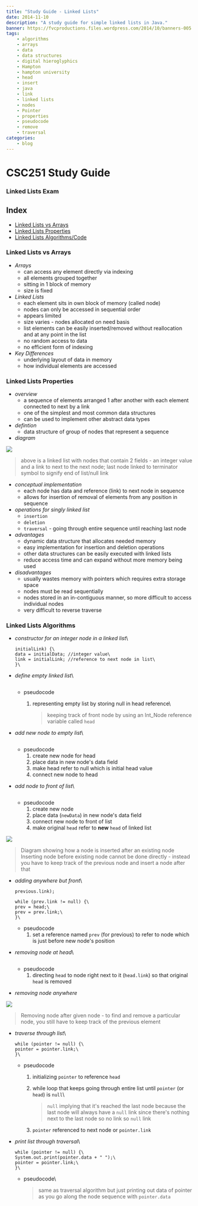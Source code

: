 ```yaml
---
title: "Study Guide - Linked Lists"
date: 2014-11-10
description: "A study guide for simple linked lists in Java."
banner: https://fvcproductions.files.wordpress.com/2014/10/banners-005.jpg?w=1024&h=436&crop=1
tags:
    - algorithms
    - arrays
    - data
    - data structures
    - digital hieroglyphics
    - Hampton
    - hampton university
    - head
    - insert
    - java
    - link
    - linked lists
    - nodes
    - Pointer
    - properties
    - pseudocode
    - remove
    - traversal
categories:
    - blog
---
```


# CSC251 Study Guide

### Linked Lists Exam

## Index

* [Linked Lists vs Arrays](#section-versus)
* [Linked Lists Properties](#section-linked)
* [Linked Lists Algorithms/Code](#section-algo)

### Linked Lists vs Arrays

* _Arrays_
  * can access any element directly via indexing
  * all elements grouped together
  * sitting in 1 block of memory
  * size is fixed
* _Linked Lists_
  * each element sits in own block of memory (called node)
  * nodes can only be accessed in sequential order
  * appears limited
  * size varies - nodes allocated on need basis
  * list elements can be easily inserted/removed without reallocation and at any point in the list
  * no random access to data
  * no efficient form of indexing
* _Key Differences_
  * underlying layout of data in memory
  * how individual elements are accessed

### Linked Lists Properties

* _overview_
  * a sequence of elements arranged 1 after another with each element connected to next by a link
  * one of the simplest and most common data structures
  * can be used to implement other abstract data types
* _defintion_
  * data structure of group of nodes that represent a sequence
* _diagram_

![](//upload.wikimedia.org/wikipedia/commons/thumb/6/6d/Singly-linked-list.svg/408px-Singly-linked-list.svg.png)

> above is a linked list with nodes that contain 2 fields - an integer value and a link to next to the next node; last node linked to terminator symbol to signify end of list/null link

* _conceptual implementation_
  * each node has data and reference (link) to next node in sequence
  * allows for insertion of removal of elements from any position in sequence
* _operations for singly linked list_
  * `insertion`
  * `deletion`
  * `traversal` - going through entire sequence until reaching last node
* _advantages_
  * dynamic data structure that allocates needed memory
  * easy implementation for insertion and deletion operations
  * other data structures can be easily executed with linked lists
  * reduce access time and can expand without more memory being used
* _disadvantages_
  * usually wastes memory with pointers which requires extra storage space
  * nodes must be read sequentially
  * nodes stored in an in-contiguous manner, so more difficult to access individual nodes
  * very difficult to reverse traverse

### Linked Lists Algorithms

* _constructor for an integer node in a linked list_\
  ```public Int_Node (int initialData, Int_node
  initialLink) {\
  data = initialData; //integer value\
  link = initialLink; //reference to next node in list\
  }\
  ```
* _define empty linked list_\

  ```Int_Node head = null;\

  ```

  * pseudocode

    1. representing empty list by storing null in head reference\

       > keeping track of front node by using an Int_Node reference variable called `head`

* _add new node to empty list_\

  ```head = new Int_Node(data, null);\

  ```

  * pseudocode
    1. create new node for head
    2. place data in new node's data field
    3. make head refer to null which is initial head value
    4. connect new node to head

* _add node to front of list_\

  ```head = new Int_Node(newData, head);\

  ```

  * pseudocode
    1. create new node
    2. place data (`newData`) in new node's data field
    3. connect new node to front of list
    4. make original `head` refer to **new** `head` of linked list

![](//upload.wikimedia.org/wikipedia/commons/thumb/4/4b/CPT-LinkedLists-addingnode.svg/474px-CPT-LinkedLists-addingnode.svg.png)

> Diagram showing how a node is inserted after an existing node\
> Inserting node before existing node cannot be done directly - instead you have to keep track of the previous node and insert a node after that

* _adding anywhere but front_\

  ```previous.link = new Int_Node(newData,
  previous.link);

  while (prev.link != null) {\
  prev = head;\
  prev = prev.link;\
  }\
  ```

  * pseudocode
    1. set a reference named `prev` (for previous) to refer to node which is just before new node's position

* _removing node at head_\

  ```head = head.link;\

  ```

  * pseudocode
    1. directing `head` to node right next to it (`head.link`) so that original `head` is removed

* _removing node anywhere_

![](//upload.wikimedia.org/wikipedia/commons/thumb/d/d4/CPT-LinkedLists-deletingnode.svg/380px-CPT-LinkedLists-deletingnode.svg.png)

> Removing node after given node - to find and remove a particular node, you still have to keep track of the previous element

* _traverse through list_\

  ```Int_Node pointer = head;
  while (pointer != null) {\
  pointer = pointer.link;\
  }\
  ```

  * pseudocode

    1. initializing `pointer` to reference `head`
    2. while loop that keeps going through entire list until `pointer` (or `head`) is `null`\

       > `null` implying that it's reached the last node because the last node will always have a `null` link since there's nothing next to the last node so no link so `null` link

    3. `pointer` referenced to next node or `pointer.link`

* _print list through traversal_\

  ```Int_Node pointer = head;
  while (pointer != null) {\
  System.out.print(pointer.data + " ");\
  pointer = pointer.link;\
  }\
  ```

  * pseudocode\

    > same as traversal algorithm but just printing out data of pointer as you go along the node sequence with `pointer.data`
